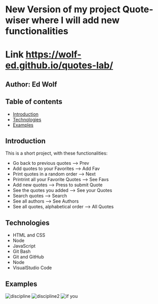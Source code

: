 # New Version of my project Quote-wiser where I will add new functionalities

# Link **https://wolf-ed.github.io/quotes-lab/**

## Author:  Ed Wolf
## Table of contents
* [Introduction](#Introduction)
* [Technologies](#Technologies)
* [Examples](#Examples)


## Introduction

This is a short project, with these functionalities:
* Go back to previous quotes         --> Prev
* Add quotes to your Favorites       --> Add Fav
* Print quotes in a random order     --> Next
* Printrint all your Favorite Quotes --> See Favs
* Add new quotes                     --> Press to submit Quote
* See the quotes you added           --> See your Quotes
* Search quotes                      --> Search
* See all authors                    --> See Authors
* See all quotes, alphabetical order --> All Quotes

## Technologies

* HTML and CSS
* Node
* JavaScript
* Git Bash
* Git and GitHub
* Node
* VisualStudio Code

## Examples

![discipline](https://user-images.githubusercontent.com/91706719/143940293-66ef1b16-dfaf-4cd3-9c5a-03918aefca15.png)
![discipline2](https://user-images.githubusercontent.com/91706719/143924588-eacfbc7f-d7ee-4715-b9fb-20b747044a0c.png)
![if you](https://user-images.githubusercontent.com/91706719/143924457-b16db1b8-f5c5-4b21-8f68-f552a214b0fc.png)





